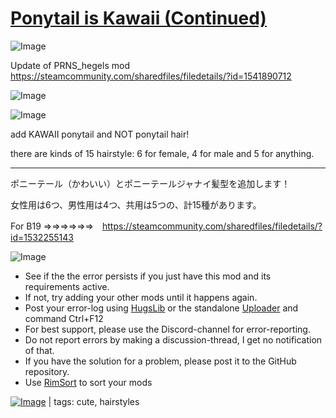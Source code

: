 # [Ponytail is Kawaii (Continued)](https://steamcommunity.com/sharedfiles/filedetails/?id=2039006216)

![Image](https://i.imgur.com/buuPQel.png)

Update of PRNS_hegels mod
https://steamcommunity.com/sharedfiles/filedetails/?id=1541890712

![Image](https://i.imgur.com/pufA0kM.png)
	
![Image](https://i.imgur.com/Z4GOv8H.png)

add KAWAII ponytail and NOT ponytail hair!

there are kinds of 15 hairstyle: 6 for female, 4 for male and 5 for anything.

-----

ポニーテール（かわいい）とポニーテールジャナイ髪型を追加します！

女性用は6つ、男性用は4つ、共用は5つの、計15種があります。


For B19 ⇒⇒⇒⇒⇒⇒　https://steamcommunity.com/sharedfiles/filedetails/?id=1532255143


![Image](https://i.imgur.com/PwoNOj4.png)



-  See if the the error persists if you just have this mod and its requirements active.
-  If not, try adding your other mods until it happens again.
-  Post your error-log using [HugsLib](https://steamcommunity.com/workshop/filedetails/?id=818773962) or the standalone [Uploader](https://steamcommunity.com/sharedfiles/filedetails/?id=2873415404) and command Ctrl+F12
-  For best support, please use the Discord-channel for error-reporting.
-  Do not report errors by making a discussion-thread, I get no notification of that.
-  If you have the solution for a problem, please post it to the GitHub repository.
-  Use [RimSort](https://github.com/RimSort/RimSort/releases/latest) to sort your mods

 

[![Image](https://img.shields.io/github/v/release/emipa606/PonytailIsKawaii?label=latest%20version&style=plastic&color=9f1111&labelColor=black)](https://steamcommunity.com/sharedfiles/filedetails/changelog/2039006216) | tags:  cute,  hairstyles
